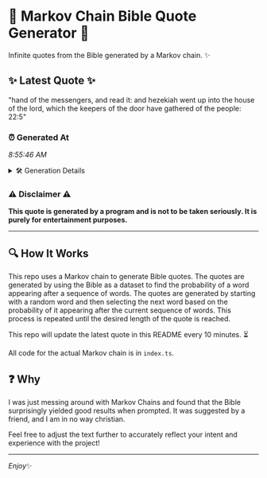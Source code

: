 # 📖 Markov Chain Bible Quote Generator 📖

Infinite quotes from the Bible generated by a Markov chain. ✨

## ✨ Latest Quote ✨
"hand of the messengers, and read it: and hezekiah went up into the house of the lord, which the keepers of the door have gathered of the people: 22:5"

### ⏰ Generated At
*8:55:46 AM*

<details>
    <summary>🛠️ Generation Details</summary>
    <p>
        <strong>🌱 Seed:</strong> hand<br>
        <strong>🔄 Iterations:</strong> 28<br>
        <strong>📜 Context History:</strong><br>[ hand ]: of<br>[ hand, of ]: the<br>[ hand, of, the ]: messengers,<br>[ hand, of, the, messengers, ]: and<br>[ hand, of, the, messengers,, and ]: read<br>[ hand, of, the, messengers,, and, read ]: it:<br>[ of, the, messengers,, and, read, it: ]: and<br>[ the, messengers,, and, read, it:, and ]: hezekiah<br>[ messengers,, and, read, it:, and, hezekiah ]: went<br>[ and, read, it:, and, hezekiah, went ]: up<br>[ read, it:, and, hezekiah, went, up ]: into<br>[ it:, and, hezekiah, went, up, into ]: the<br>[ and, hezekiah, went, up, into, the ]: house<br>[ hezekiah, went, up, into, the, house ]: of<br>[ went, up, into, the, house, of ]: the<br>[ up, into, the, house, of, the ]: lord,<br>[ into, the, house, of, the, lord, ]: which<br>[ the, house, of, the, lord,, which ]: the<br>[ house, of, the, lord,, which, the ]: keepers<br>[ of, the, lord,, which, the, keepers ]: of<br>[ the, lord,, which, the, keepers, of ]: the<br>[ lord,, which, the, keepers, of, the ]: door<br>[ which, the, keepers, of, the, door ]: have<br>[ the, keepers, of, the, door, have ]: gathered<br>[ keepers, of, the, door, have, gathered ]: of<br>[ of, the, door, have, gathered, of ]: the<br>[ the, door, have, gathered, of, the ]: people:<br>[ door, have, gathered, of, the, people: ]: 22:5<br>
    </p>
</details>

### ⚠️ Disclaimer ⚠️
**This quote is generated by a program and is not to be taken seriously. It is purely for entertainment purposes.**

---

## 🔍 How It Works

This repo uses a Markov chain to generate Bible quotes. The quotes are generated by using the Bible as a dataset to find the probability of a word appearing after a sequence of words. The quotes are generated by starting with a random word and then selecting the next word based on the probability of it appearing after the current sequence of words. This process is repeated until the desired length of the quote is reached.

This repo will update the latest quote in this README every 10 minutes. ⏳

All code for the actual Markov chain is in `index.ts`.

## ❓ Why

I was just messing around with Markov Chains and found that the Bible surprisingly yielded good results when prompted. 
It was suggested by a friend, and I am in no way christian.

Feel free to adjust the text further to accurately reflect your intent and experience with the project!

---

*Enjoy*✨
